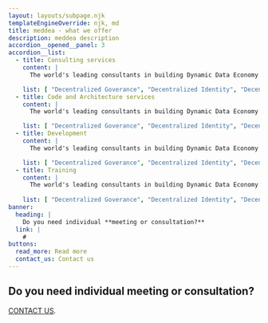 ```yaml
---
layout: layouts/subpage.njk
templateEngineOverride: njk, md
title: meddea - what we offer
description: meddea description
accordion__opened__panel: 3
accordion__list:
  - title: Consulting services
    content: |
      The world's leading consultants in building Dynamic Data Economy components. Well boost your team with know-how, point in the right direction and show technical implementation so you can ebenfit from truly decentralized data economy solutions without losing focus on your core business.

    list: [ "Decentralized Goverance", "Decentralized Identity", "Decentralized Semantic" ]
  - title: Code and Architecture services
    content: | 
      The world's leading consultants in building Dynamic Data Economy components. Well boost your team with know-how, point in the right direction and show technical implementation so you can ebenfit from truly decentralized data economy solutions without losing focus on your core business.

    list: [ "Decentralized Goverance", "Decentralized Identity", "Decentralized Semantic" ]
  - title: Development
    content: | 
      The world's leading consultants in building Dynamic Data Economy components. Well boost your team with know-how, point in the right direction and show technical implementation so you can ebenfit from truly decentralized data economy solutions without losing focus on your core business.

    list: [ "Decentralized Goverance", "Decentralized Identity", "Decentralized Semantic" ]
  - title: Training
    content: | 
      The world's leading consultants in building Dynamic Data Economy components. Well boost your team with know-how, point in the right direction and show technical implementation so you can ebenfit from truly decentralized data economy solutions without losing focus on your core business.
      
    list: [ "Decentralized Goverance", "Decentralized Identity", "Decentralized Semantic" ]
banner:
  heading: |
    Do you need individual **meeting or consultation?**
  link: | 
    #
buttons:
  read_more: Read more
  contact_us: Contact us
---
```


## Do you need individual **meeting or consultation?**

[CONTACT US](#).
